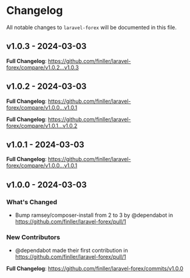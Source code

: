 # Changelog

All notable changes to `laravel-forex` will be documented in this file.

## v1.0.3 - 2024-03-03

**Full Changelog**: https://github.com/finller/laravel-forex/compare/v1.0.2...v1.0.3

## v1.0.2 - 2024-03-03

**Full Changelog**: https://github.com/finller/laravel-forex/compare/v1.0.0...v1.0.1

**Full Changelog**: https://github.com/finller/laravel-forex/compare/v1.0.1...v1.0.2

## v1.0.1 - 2024-03-03

**Full Changelog**: https://github.com/finller/laravel-forex/compare/v1.0.0...v1.0.1

## v1.0.0 - 2024-03-03

### What's Changed

* Bump ramsey/composer-install from 2 to 3 by @dependabot in https://github.com/finller/laravel-forex/pull/1

### New Contributors

* @dependabot made their first contribution in https://github.com/finller/laravel-forex/pull/1

**Full Changelog**: https://github.com/finller/laravel-forex/commits/v1.0.0
